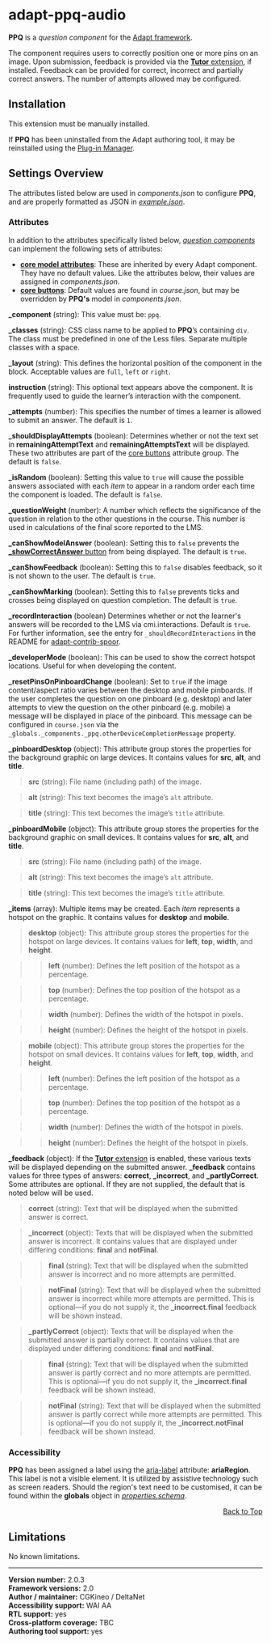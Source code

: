 # adapt-ppq-audio  

**PPQ** is a *question component* for the [Adapt framework](https://github.com/adaptlearning/adapt_framework).  

The component requires users to correctly position one or more pins on an image. Upon submission, feedback is provided via the [**Tutor** extension](https://github.com/adaptlearning/adapt-contrib-tutor), if installed. Feedback can be provided for correct, incorrect and partially correct answers. The number of attempts allowed may be configured.  

## Installation

This extension must be manually installed.  

If **PPQ** has been uninstalled from the Adapt authoring tool, it may be reinstalled using the [Plug-in Manager](https://github.com/adaptlearning/adapt_authoring/wiki/Plugin-Manager).  

## Settings Overview

The attributes listed below are used in *components.json* to configure **PPQ**, and are properly formatted as JSON in [*example.json*](https://github.com/deltanet/adapt-ppq/blob/master/example.json).

### Attributes

In addition to the attributes specifically listed below, [*question components*](https://github.com/adaptlearning/adapt_framework/wiki/Core-Plug-ins-in-the-Adapt-Learning-Framework#question-components) can implement the following sets of attributes:   
+ [**core model attributes**](https://github.com/adaptlearning/adapt_framework/wiki/Core-model-attributes): These are inherited by every Adapt component. They have no default values. Like the attributes below, their values are assigned in *components.json*.
+ [**core buttons**](https://github.com/adaptlearning/adapt_framework/wiki/Core-Buttons): Default values are found in *course.json*, but may be overridden by **PPQ's** model in *components.json*.

**_component** (string): This value must be: `ppq`.  

**_classes** (string): CSS class name to be applied to **PPQ**’s containing `div`. The class must be predefined in one of the Less files. Separate multiple classes with a space.  

**_layout** (string): This defines the horizontal position of the component in the block. Acceptable values are `full`, `left` or `right`.  

**instruction** (string): This optional text appears above the component. It is frequently used to guide the learner’s interaction with the component.  

**_attempts** (number): This specifies the number of times a learner is allowed to submit an answer. The default is `1`.   

**_shouldDisplayAttempts** (boolean): Determines whether or not the text set in **remainingAttemptText** and **remainingAttemptsText** will be displayed. These two attributes are part of the [core buttons](https://github.com/adaptlearning/adapt_framework/wiki/Core-Buttons) attribute group. The default is `false`.  

**_isRandom** (boolean): Setting this value to `true` will cause the possible answers associated with each *item* to appear in a random order each time the component is loaded. The default is `false`.   

**_questionWeight** (number): A number which reflects the significance of the question in relation to the other questions in the course. This number is used in calculations of the final score reported to the LMS.  

**_canShowModelAnswer** (boolean): Setting this to `false` prevents the [**_showCorrectAnswer** button](https://github.com/adaptlearning/adapt_framework/wiki/Core-Buttons) from being displayed. The default is `true`.

**_canShowFeedback** (boolean): Setting this to `false` disables feedback, so it is not shown to the user. The default is `true`.

**_canShowMarking** (boolean): Setting this to `false` prevents ticks and crosses being displayed on question completion. The default is `true`.

**_recordInteraction** (boolean) Determines whether or not the learner's answers will be recorded to the LMS via cmi.interactions. Default is `true`. For further information, see the entry for `_shouldRecordInteractions` in the README for [adapt-contrib-spoor](https://github.com/adaptlearning/adapt-contrib-spoor).

**_developerMode** (boolean): This can be used to show the correct hotspot locations. Useful for when developing the content.    

**_resetPinsOnPinboardChange** (boolean): Set to `true` if the image content/aspect ratio varies between the desktop and mobile pinboards. If the user completes the question on one pinboard (e.g. desktop) and later attempts to view the question on the other pinboard (e.g. mobile) a message will be displayed in place of the pinboard. This message can be configured in `course.json` via the `_globals._components._ppq.otherDeviceCompletionMessage` property.    

**_pinboardDesktop** (object): This attribute group stores the properties for the background graphic on large devices. It contains values for **src**, **alt**, and **title**.  

>**src** (string): File name (including path) of the image.  

>**alt** (string): This text becomes the image’s `alt` attribute.  

>**title** (string): This text becomes the image’s `title` attribute.  

**_pinboardMobile** (object): This attribute group stores the properties for the background graphic on small devices. It contains values for **src**, **alt**, and **title**.  

>**src** (string): File name (including path) of the image.  

>**alt** (string): This text becomes the image’s `alt` attribute.  

>**title** (string): This text becomes the image’s `title` attribute.  

**_items** (array): Multiple items may be created. Each *item* represents a hotspot on the graphic. It contains values for **desktop** and **mobile**.  

>**desktop** (object): This attribute group stores the properties for the hotspot on large devices. It contains values for **left**, **top**, **width**, and **height**.  

>>**left** (number): Defines the left position of the hotspot as a percentage.  

>>**top** (number): Defines the top position of the hotspot as a percentage.  

>>**width** (number): Defines the width of the hotspot in pixels.  

>>**height** (number): Defines the height of the hotspot in pixels.  

>**mobile** (object): This attribute group stores the properties for the hotspot on small devices. It contains values for **left**, **top**, **width**, and **height**.  

>>**left** (number): Defines the left position of the hotspot as a percentage.  

>>**top** (number): Defines the top position of the hotspot as a percentage.  

>>**width** (number): Defines the width of the hotspot in pixels.  

>>**height** (number): Defines the height of the hotspot in pixels.

**_feedback** (object): If the [**Tutor** extension](https://github.com/adaptlearning/adapt-contrib-tutor) is enabled, these various texts will be displayed depending on the submitted answer. **_feedback** contains values for three types of answers: **correct**, **_incorrect**, and **_partlyCorrect**. Some attributes are optional. If they are not supplied, the default that is noted below will be used.  

>**correct** (string): Text that will be displayed when the submitted answer is correct.  

>**_incorrect** (object): Texts that will be displayed when the submitted answer is incorrect. It contains values that are displayed under differing conditions: **final** and **notFinal**.

>>**final** (string): Text that will be displayed when the submitted answer is incorrect and no more attempts are permitted.

>>**notFinal** (string): Text that will be displayed when the submitted answer is incorrect while more attempts are permitted. This is optional&mdash;if you do not supply it, the **_incorrect.final** feedback will be shown instead.

>**_partlyCorrect** (object): Texts that will be displayed when the submitted answer is partially correct. It contains values that are displayed under differing conditions: **final** and **notFinal**.

>>**final** (string): Text that will be displayed when the submitted answer is partly correct and no more attempts are permitted. This is optional&mdash;if you do not supply it, the **_incorrect.final** feedback will be shown instead.

>>**notFinal** (string): Text that will be displayed when the submitted answer is partly correct while more attempts are permitted. This is optional&mdash;if you do not supply it, the **_incorrect.notFinal** feedback will be shown instead.

### Accessibility
**PPQ** has been assigned a label using the [aria-label](https://github.com/adaptlearning/adapt_framework/wiki/Aria-Labels) attribute: **ariaRegion**. This label is not a visible element. It is utilized by assistive technology such as screen readers. Should the region's text need to be customised, it can be found within the **globals** object in [*properties.schema*](https://github.com/deltanet/adapt-ppq/blob/master/properties.schema).   
<div float align=right><a href="#top">Back to Top</a></div>

## Limitations  

No known limitations.

----------------------------
**Version number:**  2.0.3  
**Framework versions:** 2.0  
**Author / maintainer:** CGKineo / DeltaNet  
**Accessibility support:** WAI AA   
**RTL support:** yes  
**Cross-platform coverage:** TBC  
**Authoring tool support:** yes  
